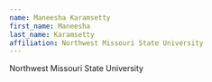 ```yaml
---
name: Maneesha Karamsetty
first_name: Maneesha
last_name: Karamsetty
affiliation: Northwest Missouri State University
---
```


Northwest Missouri State University
